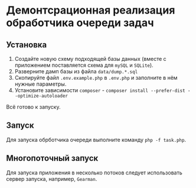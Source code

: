 Демонтсрационная реализация обработчика очереди задач
=====================================================

Установка
---------

1. Создайте новую схему подходящей базы данных (вместе с приложением поставляется схема для `mySQL` и `SQLite`).
2. Разверните дамп базы из файла `data/dump.*.sql`
3. Скопируйте файл `.env.example.php` в `.env.php` и заполните в нём нужные параметры.
4. Установите зависимости `composer` - `composer install --prefer-dist --optimize-autoloader`

Всё готово к запуску.

Запуск
------

Для запуска обрботчика очереди выполните команду `php -f task.php`.

Многопоточный запуск
--------------------

Для запуска приложения в несколько потоков следует использовать сервер запуска, например, `Gearman`.